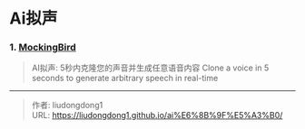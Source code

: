 # Ai拟声


### 1. [MockingBird](https://github.com/babysor/MockingBird)

> AI拟声: 5秒内克隆您的声音并生成任意语音内容 Clone a voice in 5 seconds to generate arbitrary speech in real-time



---

> 作者: liudongdong1  
> URL: https://liudongdong1.github.io/ai%E6%8B%9F%E5%A3%B0/  

